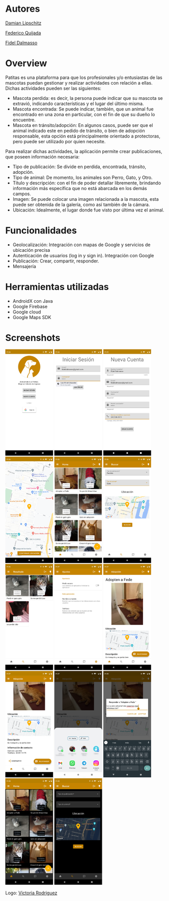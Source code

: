 # Autores
[Damian Lipschitz](https://github.com/damianlips)

[Federico Quijada](https://github.com/FedeNQ)

[Fidel Dalmasso](https://github.com/fideldalmasso)

# Overview
Patitas es una plataforma para que los profesionales y/o entusiastas de las mascotas puedan gestionar y realizar actividades con relación a ellas. Dichas actividades pueden ser las siguientes:
* Mascota perdida: es decir, la persona puede indicar que su mascota se extravió, indicando características y el lugar del último misma.
* Mascota encontrada: Se puede indicar, también, que un animal fue encontrado en una zona en particular, con el fin de que su dueño lo encuentre.
* Mascota en tránsito/adopción: En algunos casos, puede ser que el animal indicado este en pedido de tránsito, o bien de adopción responsable, esta opción está principalmente orientado a protectoras, pero puede ser utilizado por quien necesite.

Para realizar dichas actividades, la aplicación permite crear publicaciones, que poseen información necesaria:
* Tipo de publicación: Se divide en perdida, encontrada, tránsito, adopción.
* Tipo de animal: De momento, los animales son Perro, Gato, y Otro.
* Título y descripción: con el fin de poder detallar libremente, brindando información más específica que no está abarcada en los demás campos.
* Imagen: Se puede colocar una imagen relacionada a la mascota, esta puede ser obtenida de la galería, como así también de la cámara.
* Ubicación: Idealmente, el lugar donde fue visto por última vez el animal.




# Funcionalidades
* Geolocalización: Integración con mapas de Google y servicios de ubicación precisa
* Autenticación de usuarios (log in y sign in). Integración con Google
* Publicación: Crear, compartir, responder.
* Mensajería

# Herramientas utilizadas
* AndroidX con Java
* Google Firebase
* Google cloud
* Google Maps SDK


# Screenshots
<img src="screenshots/Screenshot_20221013-212409.png" width="150"/>
<img src="screenshots/Screenshot_20221013-212452.png" width="150"/>
<img src="screenshots/Screenshot_20221013-212533.png" width="150"/>
<img src="screenshots/Screenshot_20221013-212619.png" width="150"/>
<img src="screenshots/Screenshot_20221013-212628.png" width="150"/>
<img src="screenshots/Screenshot_20221013-212653.png" width="150"/>
<img src="screenshots/Screenshot_20221013-212657.png" width="150"/>
<img src="screenshots/Screenshot_20221013-212708.png" width="150"/>
<img src="screenshots/Screenshot_20221013-212718.png" width="150"/>
<img src="screenshots/Screenshot_20221013-212725.png" width="150"/>
<img src="screenshots/Screenshot_20221013-212740.png" width="150"/>
<img src="screenshots/Screenshot_20221013-212815.png" width="150"/>
<img src="screenshots/Screenshot_20221013-212846.png" width="150"/>
<img src="screenshots/Screenshot_20221013-212852.png" width="150"/>





Logo: [Victoria Rodriguez](https://www.behance.net/vickyrodriguez2)